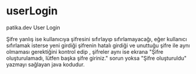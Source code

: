 # userLogin
patika.dev User Login


Şifre yanlış ise kullanıcıya şifresini sıfırlayıp sıfırlamayacağı, 
eğer kullanıcı sıfırlamak isterse yeni girdiği şifrenin hatalı girdiği ve unuttuğu şifre ile aynı olmaması gerektiğini kontrol edip , şifreler aynı ise ekrana "Şifre oluşturulamadı, lütfen başka şifre giriniz." sorun yoksa "Şifre oluşturuldu" yazmayı sağlayan java kodudur.
